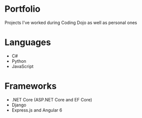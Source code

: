 # Portfolio
Projects I've worked during Coding Dojo as well as personal ones

# Languages
* C#
* Python
* JavaScript

# Frameworks
* .NET Core (ASP.NET Core and EF Core)
* Django
* Express.js and Angular 6
